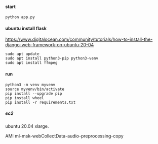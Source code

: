 #### start
```
python app.py
 ```  

#### ubuntu install flask
https://www.digitalocean.com/community/tutorials/how-to-install-the-django-web-framework-on-ubuntu-20-04
```
sudo apt update
sudo apt install python3-pip python3-venv
sudo apt install ffmpeg
```

#### run
```
python3 -m venv myvenv
source myvenv/bin/activate
pip install --upgrade pip
pip install wheel
pip install -r requirements.txt
```

##### ec2 
ubuntu 20.04 xlarge. 

AMI ml-msk-webCollectData-audio-preprocessing-copy

